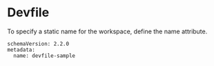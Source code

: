 # Devfile

To specify a static name for the workspace, define the name attribute.

```
schemaVersion: 2.2.0
metadata:
  name: devfile-sample
```
